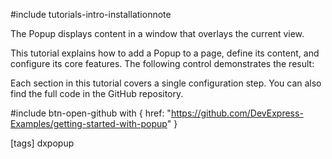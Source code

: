 #include tutorials-intro-installationnote

The Popup displays content in a window that overlays the current view.

This tutorial explains how to add a Popup to a page, define its content, and configure its core features. The following control demonstrates the result:

<div class="simulator-desktop-container" data-view="/Content/Applications/25_1/GettingStartedWith/Popup/index.html, /Content/Applications/25_1/GettingStartedWith/Popup/index.js, /Content/Applications/25_1/GettingStartedWith/Popup/index.css"></div>

Each section in this tutorial covers a single configuration step. You can also find the full code in the GitHub repository.

#include btn-open-github with {
    href: "https://github.com/DevExpress-Examples/getting-started-with-popup"
}

[tags] dxpopup
